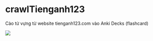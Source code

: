 # crawlTienganh123
Cào từ vựng từ website tienganh123.com vào Anki Decks (flashcard)

<a href="https://i.imgur.com/7wZYYDH.png"><img src="https://i.imgur.com/7wZYYDHm.jpg"></a>
